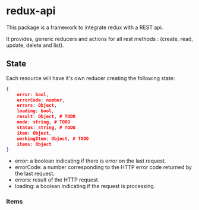 # redux-api

This package is a framework to integrate redux with a REST api.

It provides, generic reducers and actions for all rest methods :
(create, read, update, delete and list).

## State

Each resource will have it's own reducer creating the following state:


```json
{
    error: bool,
    errorCode: number,
    errors: Object,
    loading: bool,
    result: Object, # TODO
    mode: string, # TODO
    status: string, # TODO
    item: Object,
    workingItem: Object, # TODO
    items: Object
}
```

- error: a boolean indicating if there is error on the last request.
- errorCode: a number corresponding to the HTTP error code returned by the last request.
- errors: result of the HTTP request.
- loading: a boolean indicating if the request is processing.

### Items
